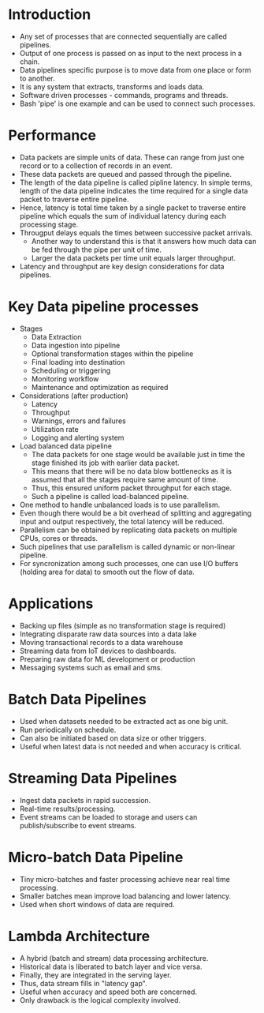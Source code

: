 # Introduction
* Any set of processes that are connected sequentially are called pipelines.
* Output of one process is passed on as input to the next process in a chain.
* Data pipelines specific purpose is to move data from one place or form to another.
* It is any system that extracts, transforms and loads data.
* Software driven processes - commands, programs and threads.
* Bash 'pipe' is one example and can be used to connect such processes.

# Performance
* Data packets are simple units of data. These can range from just one record or to a collection of records in an event.
* These data packets are queued and passed through the pipeline.
* The length of the data pipeline is called pipline latency. In simple terms, length of the data pipeline indicates the time required for a single data packet to traverse entire pipeline.
* Hence, latency is total time taken by a single packet to traverse entire pipeline which equals the sum of individual latency during each processing stage.
* Througput delays equals the times between successive packet arrivals.
    * Another way to understand this is that it answers how much data can be fed through the pipe per unit of time.
    * Larger the data packets per time unit equals larger throughput.
* Latency and throughput are key design considerations for data pipelines.

# Key Data pipeline processes
* Stages
    * Data Extraction
    * Data ingestion into pipeline
    * Optional transformation stages within the pipeline
    * Final loading into destination
    * Scheduling or triggering
    * Monitoring workflow
    * Maintenance and optimization as required
* Considerations (after production)
    * Latency
    * Throughput
    * Warnings, errors and failures
    * Utilization rate
    * Logging and alerting system
* Load balanced data pipeline
    * The data packets for one stage would be available just in time the stage finished its job with earlier data packet.
    * This means that there will be no data blow bottlenecks as it is assumed that all the stages require same amount of time.
    * Thus, this ensured uniform packet throughput for each stage.
    * Such a pipeline is called load-balanced pipeline.
* One method to handle unbalanced loads is to use parallelism.
* Even though there would be a bit overhead of splitting and aggregating input and output respectively, the total latency will be reduced.
* Parallelism can be obtained by replicating data packets on multiple CPUs, cores or threads.
* Such pipelines that use parallelism is called dynamic or non-linear pipeline.
* For syncronization among such processes, one can use I/O buffers (holding area for data) to smooth out the flow of data.

# Applications
* Backing up files (simple as no transformation stage is required)
* Integrating disparate raw data sources into a data lake
* Moving transactional records to a data warehouse
* Streaming data from IoT devices to dashboards.
* Preparing raw data for ML development or production
* Messaging systems such as email and sms.

# Batch Data Pipelines
* Used when datasets needed to be extracted act as one big unit.
* Run periodically on schedule.
* Can also be initiated based on data size or other triggers.
* Useful when latest data is not needed and when accuracy is critical.

# Streaming Data Pipelines
* Ingest data packets in rapid succession.
* Real-time results/processing.
* Event streams can be loaded to storage and users can publish/subscribe to event streams.

# Micro-batch Data Pipeline
* Tiny micro-batches and faster processing achieve near real time processing.
* Smaller batches mean improve load balancing and lower latency.
* Used when short windows of data are required.

# Lambda Architecture
* A hybrid (batch and stream) data processing architecture.
* Historical data is liberated to batch layer and vice versa.
* Finally, they are integrated in the serving layer.
* Thus, data stream fills in "latency gap".
* Useful when accuracy and speed both are concerned.
* Only drawback is the logical complexity involved.

